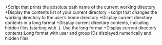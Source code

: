 +Script that prints the absolute path name of the current working directory
+Display the contents list of your current directory
+script that changes the working directory to the user’s home directory
+Display current directory contents in a long format
+Display current directory contents, including hidden files (starting with .). Use the long format
+Display current directory contents:Long format with user and group IDs displayed numerically and hidden files
